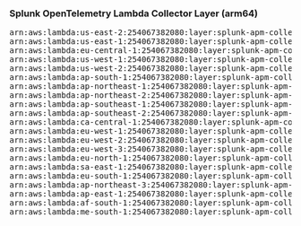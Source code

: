 <h3>Splunk OpenTelemetry Lambda Collector Layer (arm64)</h3>

<pre>
arn:aws:lambda:us-east-2:254067382080:layer:splunk-apm-collector-arm:13
arn:aws:lambda:us-east-1:254067382080:layer:splunk-apm-collector-arm:13
arn:aws:lambda:eu-central-1:254067382080:layer:splunk-apm-collector-arm:13
arn:aws:lambda:us-west-1:254067382080:layer:splunk-apm-collector-arm:13
arn:aws:lambda:us-west-2:254067382080:layer:splunk-apm-collector-arm:13
arn:aws:lambda:ap-south-1:254067382080:layer:splunk-apm-collector-arm:13
arn:aws:lambda:ap-northeast-1:254067382080:layer:splunk-apm-collector-arm:13
arn:aws:lambda:ap-northeast-2:254067382080:layer:splunk-apm-collector-arm:13
arn:aws:lambda:ap-southeast-1:254067382080:layer:splunk-apm-collector-arm:13
arn:aws:lambda:ap-southeast-2:254067382080:layer:splunk-apm-collector-arm:13
arn:aws:lambda:ca-central-1:254067382080:layer:splunk-apm-collector-arm:13
arn:aws:lambda:eu-west-1:254067382080:layer:splunk-apm-collector-arm:13
arn:aws:lambda:eu-west-2:254067382080:layer:splunk-apm-collector-arm:13
arn:aws:lambda:eu-west-3:254067382080:layer:splunk-apm-collector-arm:13
arn:aws:lambda:eu-north-1:254067382080:layer:splunk-apm-collector-arm:13
arn:aws:lambda:sa-east-1:254067382080:layer:splunk-apm-collector-arm:13
arn:aws:lambda:eu-south-1:254067382080:layer:splunk-apm-collector-arm:13
arn:aws:lambda:ap-northeast-3:254067382080:layer:splunk-apm-collector-arm:13
arn:aws:lambda:ap-east-1:254067382080:layer:splunk-apm-collector-arm:13
arn:aws:lambda:af-south-1:254067382080:layer:splunk-apm-collector-arm:13
arn:aws:lambda:me-south-1:254067382080:layer:splunk-apm-collector-arm:13
</pre>
